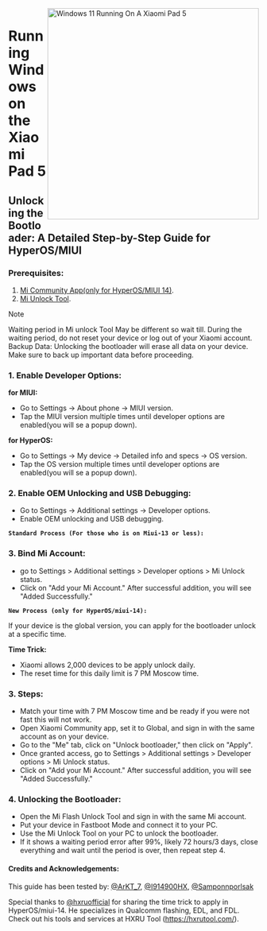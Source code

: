 <img align="right" src="https://raw.githubusercontent.com/erdilS/Port-Windows-11-Xiaomi-Pad-5/main/nabu.png" width="425" alt="Windows 11 Running On A Xiaomi Pad 5">

# Running Windows on the Xiaomi Pad 5

## Unlocking the Bootloader: A Detailed Step-by-Step Guide for HyperOS/MIUI

### Prerequisites:
1. [Mi Community App(only for HyperOS/MIUI 14)](https://apkpure.net/xiaomi-community/com.mi.global.bbs/download).
2. [Mi Unlock Tool](https://miuirom.xiaomi.com/rom/u1106245679/6.5.224.28/miflash_unlock-en-6.5.224.28.zip).

 >[!NOTE]
 >
 > Waiting period in Mi unlock Tool May be different so wait till.
 > During the waiting period, do not reset your device or log out of your Xiaomi account.
 > Backup Data: Unlocking the bootloader will erase all data on your device. Make sure to back up important data before proceeding.

### 1. Enable Developer Options:

   **for MIUI:**
   - Go to Settings → About phone → MIUI version.
   - Tap the MIUI version multiple times until developer options are enabled(you will se a popup down).

   **for HyperOS:**
   - Go to Settings → My device → Detailed info and specs → OS version.
   - Tap the OS version multiple times until developer options are enabled(you will se a popup down).


### 2. Enable OEM Unlocking and USB Debugging:
   - Go to Settings → Additional settings → Developer options.
   - Enable OEM unlocking and USB debugging.

**```Standard Process (For those who is on Miui-13 or less):```**

### 3. Bind Mi Account:
   - go to Settings > Additional settings > Developer options > Mi Unlock status.
   - Click on "Add your Mi Account." After successful addition, you will see "Added Successfully."


 **```New Process (only for HyperOS/miui-14):```**
 
If your device is the global version, you can apply for the bootloader unlock at a specific time.

   **Time Trick:**
   - Xiaomi allows 2,000 devices to be apply unlock daily.
   - The reset time for this daily limit is 7 PM Moscow time.

### 3. Steps:
   - Match your time with 7 PM Moscow time and be ready if you were not fast this will not work.
   - Open Xiaomi Community app, set it to Global, and sign in with the same account as on your device.
   - Go to the "Me" tab, click on "Unlock bootloader," then click on "Apply".
   - Once granted access, go to Settings > Additional settings > Developer options > Mi Unlock status.
   - Click on "Add your Mi Account." After successful addition, you will see "Added Successfully."



### 4. Unlocking the Bootloader:
   - Open the Mi Flash Unlock Tool and sign in with the same Mi account.
   - Put your device in Fastboot Mode and connect it to your PC.
   - Use the Mi Unlock Tool on your PC to unlock the bootloader.
   - If it shows a waiting period error after 99%, likely 72 hours/3 days, close everything and wait until the period is over, then repeat step 4.

  
#### Credits and Acknowledgements:
This guide has been tested by: [@ArKT_7](), [@I914900HX](), [@Samponnporlsak]()

Special thanks to [@hxruofficial]() for sharing the time trick to apply in HyperOS/miui-14. He specializes in Qualcomm flashing, EDL, and FDL. Check out his tools and services at HXRU Tool (https://hxrutool.com/).
